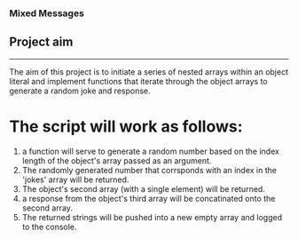 ### Mixed Messages

## Project aim
-----------------
The aim of this project is to initiate a series of nested arrays within an object literal and implement functions that iterate through the object arrays to generate a random joke and response.

# The script will work as follows:
1. a function will serve to generate a random number based on the index length of the object's array passed as an argument.
2. The randomly generated number that corrsponds with an index in the 'jokes' array will be returned.
3. The object's second array (with a single element) will be returned.
4. a response from the object's third array will be concatinated onto the second array.
5. The returned strings will be pushed into a new empty array and logged to the console.